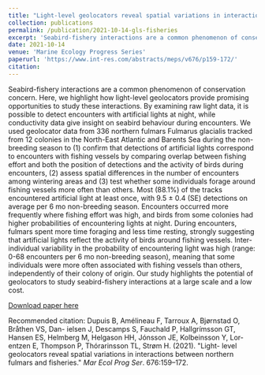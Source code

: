 ```yaml
---
title: "Light-level geolocators reveal spatial variations in interactions between northern fulmars and fisheries"
collection: publications
permalink: /publication/2021-10-14-gls-fisheries
excerpt: 'Seabird-fishery interactions are a common phenomenon of conservation concern. Here, we highlight how light-level geolocators provide promising opportunities to study these interactions.'
date: 2021-10-14
venue: 'Marine Ecology Progress Series'
paperurl: 'https://www.int-res.com/abstracts/meps/v676/p159-172/'
citation: 
---
```

Seabird-fishery interactions are a common phenomenon of conservation concern. Here, we highlight how light-level geolocators provide promising opportunities to study these interactions. By examining raw light data, it is possible to detect encounters with artificial lights at night, while conductivity data give insight on seabird behaviour during encounters. We used geolocator data from 336 northern fulmars Fulmarus glacialis tracked from 12 colonies in the North-East Atlantic and Barents Sea during the non-breeding season to (1) confirm that detections of artificial lights correspond to encounters with fishing vessels by comparing overlap between fishing effort and both the position of detections and the activity of birds during encounters, (2) assess spatial differences in the number of encounters among wintering areas and (3) test whether some individuals forage around fishing vessels more often than others. Most (88.1%) of the tracks encountered artificial light at least once, with 9.5 ± 0.4 (SE) detections on average per 6 mo non-breeding season. Encounters occurred more frequently where fishing effort was high, and birds from some colonies had higher probabilities of encountering lights at night. During encounters, fulmars spent more time foraging and less time resting, strongly suggesting that artificial lights reflect the activity of birds around fishing vessels. Inter-individual variability in the probability of encountering light was high (range: 0-68 encounters per 6 mo non-breeding season), meaning that some individuals were more often associated with fishing vessels than others, independently of their colony of origin. Our study highlights the potential of geolocators to study seabird-fishery interactions at a large scale and a low cost.

[Download paper here](http://bendps.github.io/files/gls-fisheries_meps_2021.pdf)

Recommended citation: Dupuis B, Amélineau F, Tarroux A, Bjørnstad O, Bråthen VS, Dan-
ielsen J, Descamps S, Fauchald P, Hallgrímsson GT, Hansen ES,
Helmberg M, Helgason HH, Jónsson JE, Kolbeinsson Y, Lor-
entzen E, Thompson P, Thórarinsson TL, Strøm H. (2021). &quot;Light-
level geolocators reveal spatial variations in interactions between
northern fulmars and fisheries.&quot; <i>Mar Ecol Prog Ser</i>. 676:159–172.
